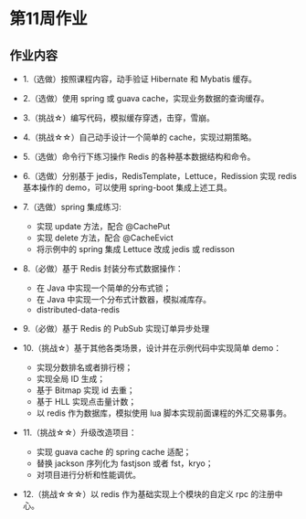 # 第11周作业

## 作业内容

- 1.（选做）按照课程内容，动手验证 Hibernate 和 Mybatis 缓存。

- 2.（选做）使用 spring 或 guava cache，实现业务数据的查询缓存。

- 3.（挑战☆）编写代码，模拟缓存穿透，击穿，雪崩。

- 4.（挑战☆☆）自己动手设计一个简单的 cache，实现过期策略。

- 5.（选做）命令行下练习操作 Redis 的各种基本数据结构和命令。

- 6.（选做）分别基于 jedis，RedisTemplate，Lettuce，Redission 实现 redis 基本操作的 demo，可以使用 spring-boot 集成上述工具。

- 7.（选做）spring 集成练习:
    - 实现 update 方法，配合 @CachePut
    - 实现 delete 方法，配合 @CacheEvict
    - 将示例中的 spring 集成 Lettuce 改成 jedis 或 redisson

- 8.（必做）基于 Redis 封装分布式数据操作：
    - 在 Java 中实现一个简单的分布式锁；
    - 在 Java 中实现一个分布式计数器，模拟减库存。
    - distributed-data-redis

- 9.（必做）基于 Redis 的 PubSub 实现订单异步处理

- 10.（挑战☆）基于其他各类场景，设计并在示例代码中实现简单 demo：
    - 实现分数排名或者排行榜；
    - 实现全局 ID 生成；
    - 基于 Bitmap 实现 id 去重；
    - 基于 HLL 实现点击量计数；
    - 以 redis 作为数据库，模拟使用 lua 脚本实现前面课程的外汇交易事务。
- 11.（挑战☆☆）升级改造项目：
    - 实现 guava cache 的 spring cache 适配；
    - 替换 jackson 序列化为 fastjson 或者 fst，kryo；
    - 对项目进行分析和性能调优。
- 12.（挑战☆☆☆）以 redis 作为基础实现上个模块的自定义 rpc 的注册中心。
